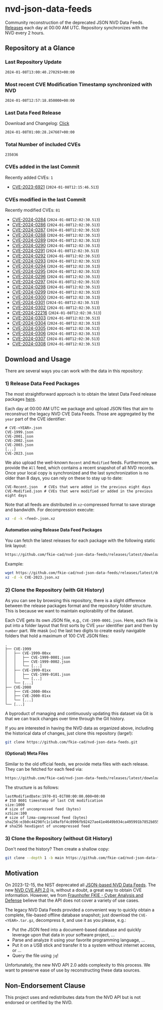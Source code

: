 # nvd-json-data-feeds

Community reconstruction of the deprecated JSON NVD Data Feeds. 
[Releases](https://github.com/fkie-cad/nvd-json-data-feeds/releases/latest) each day at 00:00 AM UTC.
Repository synchronizes with the NVD every 2 hours.

## Repository at a Glance

### Last Repository Update

```plain
2024-01-08T13:00:40.270293+00:00
```

### Most recent CVE Modification Timestamp synchronized with NVD

```plain
2024-01-08T12:57:18.850000+00:00
```

### Last Data Feed Release

Download and Changelog: [Click](https://github.com/fkie-cad/nvd-json-data-feeds/releases/latest)

```plain
2024-01-08T01:00:28.247607+00:00
```

### Total Number of included CVEs

```plain
235036
```

### CVEs added in the last Commit

Recently added CVEs: `1`

* [CVE-2023-6921](CVE-2023/CVE-2023-69xx/CVE-2023-6921.json) (`2024-01-08T12:15:46.513`)


### CVEs modified in the last Commit

Recently modified CVEs: `81`

* [CVE-2024-0284](CVE-2024/CVE-2024-02xx/CVE-2024-0284.json) (`2024-01-08T12:02:30.513`)
* [CVE-2024-0286](CVE-2024/CVE-2024-02xx/CVE-2024-0286.json) (`2024-01-08T12:02:30.513`)
* [CVE-2024-0287](CVE-2024/CVE-2024-02xx/CVE-2024-0287.json) (`2024-01-08T12:02:30.513`)
* [CVE-2024-0288](CVE-2024/CVE-2024-02xx/CVE-2024-0288.json) (`2024-01-08T12:02:30.513`)
* [CVE-2024-0289](CVE-2024/CVE-2024-02xx/CVE-2024-0289.json) (`2024-01-08T12:02:30.513`)
* [CVE-2024-0290](CVE-2024/CVE-2024-02xx/CVE-2024-0290.json) (`2024-01-08T12:02:30.513`)
* [CVE-2024-0291](CVE-2024/CVE-2024-02xx/CVE-2024-0291.json) (`2024-01-08T12:02:30.513`)
* [CVE-2024-0292](CVE-2024/CVE-2024-02xx/CVE-2024-0292.json) (`2024-01-08T12:02:30.513`)
* [CVE-2024-0293](CVE-2024/CVE-2024-02xx/CVE-2024-0293.json) (`2024-01-08T12:02:30.513`)
* [CVE-2024-0294](CVE-2024/CVE-2024-02xx/CVE-2024-0294.json) (`2024-01-08T12:02:30.513`)
* [CVE-2024-0295](CVE-2024/CVE-2024-02xx/CVE-2024-0295.json) (`2024-01-08T12:02:30.513`)
* [CVE-2024-0296](CVE-2024/CVE-2024-02xx/CVE-2024-0296.json) (`2024-01-08T12:02:30.513`)
* [CVE-2024-0297](CVE-2024/CVE-2024-02xx/CVE-2024-0297.json) (`2024-01-08T12:02:30.513`)
* [CVE-2024-0298](CVE-2024/CVE-2024-02xx/CVE-2024-0298.json) (`2024-01-08T12:02:30.513`)
* [CVE-2024-0299](CVE-2024/CVE-2024-02xx/CVE-2024-0299.json) (`2024-01-08T12:02:30.513`)
* [CVE-2024-0300](CVE-2024/CVE-2024-03xx/CVE-2024-0300.json) (`2024-01-08T12:02:30.513`)
* [CVE-2024-0301](CVE-2024/CVE-2024-03xx/CVE-2024-0301.json) (`2024-01-08T12:02:30.513`)
* [CVE-2024-0302](CVE-2024/CVE-2024-03xx/CVE-2024-0302.json) (`2024-01-08T12:02:30.513`)
* [CVE-2024-22216](CVE-2024/CVE-2024-222xx/CVE-2024-22216.json) (`2024-01-08T12:02:30.513`)
* [CVE-2024-0303](CVE-2024/CVE-2024-03xx/CVE-2024-0303.json) (`2024-01-08T12:02:30.513`)
* [CVE-2024-0304](CVE-2024/CVE-2024-03xx/CVE-2024-0304.json) (`2024-01-08T12:02:30.513`)
* [CVE-2024-0305](CVE-2024/CVE-2024-03xx/CVE-2024-0305.json) (`2024-01-08T12:02:30.513`)
* [CVE-2024-0306](CVE-2024/CVE-2024-03xx/CVE-2024-0306.json) (`2024-01-08T12:02:30.513`)
* [CVE-2024-0307](CVE-2024/CVE-2024-03xx/CVE-2024-0307.json) (`2024-01-08T12:02:30.513`)
* [CVE-2024-0308](CVE-2024/CVE-2024-03xx/CVE-2024-0308.json) (`2024-01-08T12:02:30.513`)


## Download and Usage

There are several ways you can work with the data in this repository:

### 1) Release Data Feed Packages

The most straightforward approach is to obtain the latest Data Feed release packages [here](https://github.com/fkie-cad/nvd-json-data-feeds/releases/latest).

Each day at 00:00 AM UTC we package and upload JSON files that aim to reconstruct the legacy NVD CVE Data Feeds.
Those are aggregated by the `year` part of the CVE identifier:

```
# CVE-<YEAR>.json
CVE-1999.json
CVE-2001.json
CVE-2002.json
CVE-2003.json
[...]
CVE-2023.json
```

We also upload the well-known `Recent` and `Modified` feeds.
Furthermore, we provide the `All` feed, which contains a recent snapshot of all NVD records.
Once your local copy is synchronized and the last synchronization is no older than 8 days, you can rely on these to stay up to date:

```plain
CVE-Recent.json   # CVEs that were added in the previous eight days
CVE-Modified.json # CVEs that were modified or added in the previous eight days
```

Note that all feeds are distributed in `xz`-compressed format to save storage and bandwidth.
For decompression execute:

```sh
xz -d -k <feed>.json.xz
```


#### Automation using Release Data Feed Packages

You can fetch the latest releases for each package with the following static link layout:

```sh
https://github.com/fkie-cad/nvd-json-data-feeds/releases/latest/download/CVE-<YEAR>.json.xz
```

Example:

```sh
wget https://github.com/fkie-cad/nvd-json-data-feeds/releases/latest/download/CVE-2023.json.xz
xz -d -k CVE-2023.json.xz
```



### 2) Clone the Repository (with Git History)

As you can see by browsing this repository, there is a slight difference between the release packages format and the repository folder structure.
This is because we want to maintain explorability of the dataset.

Each CVE gets its own JSON file, e.g., `CVE-1999-0001.json`.
Here, each file is put into a folder layout that first sorts by CVE `year` identifier part and then by `number` part.
We mask (`xx`) the last two digits to create easily navigable folders that hold a maximum of 100 CVE JSON files:

```plain
.
├── CVE-1999
│   ├── CVE-1999-00xx
│   │   ├── CVE-1999-0001.json
│   │   ├── CVE-1999-0002.json
│   │   └── [...]
│   ├── CVE-1999-01xx
│   │   ├── CVE-1999-0101.json
│   │   └── [...]
│   └── [...]
├── CVE-2000
│   ├── CVE-2000-00xx
│   ├── CVE-2000-01xx
│   └── [...]
└── [...]
```

A byproduct of managing and continuously updating this dataset via Git is that we can track changes over time through the Git history.

If you are interested in having the NVD data as organized above, including the historical data of changes, just clone this repository (large!):

```sh
git clone https://github.com/fkie-cad/nvd-json-data-feeds.git
```

#### (Optional) Meta Files

Similar to the old official feeds, we provide meta files with each release. They can be fetched for each feed via:

```sh
https://github.com/fkie-cad/nvd-json-data-feeds/releases/latest/download/CVE-<YEAR>.meta
```

The structure is as follows:

```plain
lastModifiedDate:1970-01-01T00:00:00.000+00:00                          # ISO 8601 timestamp of last CVE modification
size:1000                                                               # size of uncompressed feed (bytes)
xzSize:100                                                              # size of lzma-compressed feed (bytes)
sha256:e3b0c44298fc1c149afbf4c8996fb92427ae41e4649b934ca495991b7852b855 # sha256 hexdigest of uncompressed feed
```


### 3) Clone the Repository (without Git History)

Don't need the history? Then create a shallow copy:

```sh
git clone --depth 1 -b main https://github.com/fkie-cad/nvd-json-data-feeds.git
```

## Motivation

On 2023-12-15, the NIST deprecated all [JSON-based NVD Data Feeds](https://nvd.nist.gov/vuln/data-feeds#divRetirementBanner-1).
The new [NVD CVE API 2.0](https://nvd.nist.gov/developers/vulnerabilities) is, without a doubt, a great way to obtain CVE information.
However, we from [Fraunhofer FKIE - Cyber Analysis and Defense](https://www.fkie.fraunhofer.de/en/departments/cad.html) believe that the API does not cover a variety of use cases.

The legacy NVD Data Feeds provided a convenient way to quickly obtain a complete, file-based offline database snapshot; just download the `CVE-<YEAR>.tar.gz`, decompress it, and use it as you please, e.g.:

* Put the JSON feed into a document-based database and quickly leverage upon that data in your software project, ...
* Parse and analyze it using your favorite programming language, ...
* Put it on a USB stick and transfer it to a system without internet access, or ...
* Query the file using `jq`!

Unfortunately, the new NVD API 2.0 adds complexity to this process.
We want to preserve ease of use by reconstructing these data sources.

## Non-Endorsement Clause

This project uses and redistributes data from the NVD API but is not endorsed or certified by the NVD.